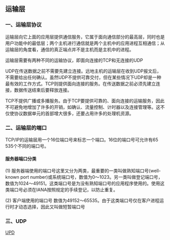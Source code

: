 ## 运输层

### 一、运输层协议

运输层向它上面的应用层提供通信服务，它属于面向通信部分的最高层，同时也是用户功能中的最低层；两个主机进行通信就是两个主机中的应用进程互相通信；从运输层的角度看，通信的真正端点并不是主机而是主机中的进程。

运输层需要有两种不同的运输协议，即面向连接的TCP和无连接的UDP

UDP在传送数据之前不需要先建立连接。远地主机的运输层在收到UDP报文后，不需要给出任何确认。虽然UDP不提供可靠交付，但在某些情况下UDP却是一种最有效的工作方式。TCP则提供面向连接的服务。在传送数据之前必须先建立连接，数据传送结束后要释放连接。

TCP不提供广播或多播服务。由于TCP要提供可靠的、面向连接的运输服务，因此不可避免地增加了许多的开销，如确认、流量控制、计时器以及连接管理等。这不仅使协议数据单元的首部增大很多，还要占用许多的处理机资源。

### 二、运输层的端口

TCP/IP的运输层用一个16位端口号来标志一个端口。16位的端口号可允许有65 535个不同的端口号。

#### 服务器端口分类

(1) 服务器端使用的端口号这里又分为两类，最重要的一类叫做熟知端口号(well-known port number)或系统端口号，数值为0～1023。另一类叫做登记端口号，数值为1024～49151。这类端口号是为没有熟知端口号的应用程序使用的。使用这类端口号必须在IANA按照规定的手续登记，以防止重复。

(2) 客户端使用的端口号 数值为49152～65535。由于这类端口号仅在客户进程运行时才动态选择，因此又叫做短暂端口号

### 三、UDP

[UPD](./运输层/udp.md)

